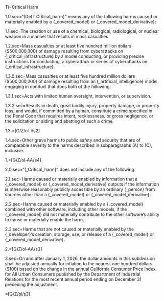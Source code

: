 Ti=Critical Harm

1.0.sec=“{DefT.Critical_harm}” means any of the following harms caused or materially enabled by a {_covered_model} or {_covered_model_derivative}:

1.1.sec=The creation or use of a chemical, biological, radiological, or nuclear weapon in a manner that results in mass casualties.

1.2.sec=Mass casualties or at least five hundred million dollars ($500,000,000) of damage resulting from cyberattacks on {_critical_infrastructure} by a model conducting, or providing precise instructions for conducting, a cyberattack or series of cyberattacks on {_critical_infrastructure}.

1.3.0.sec=Mass casualties or at least five hundred million dollars ($500,000,000) of damage resulting from an {_artificial_intelligence} model engaging in conduct that does both of the following:

1.3.1.sec=Acts with limited human oversight, intervention, or supervision.

1.3.2.sec=Results in death, great bodily injury, property damage, or property loss, and would, if committed by a human, constitute a crime specified in the Penal Code that requires intent, recklessness, or gross negligence, or the solicitation or aiding and abetting of such a crime.

1.3.=[G/Z/ol-i/s2]

1.4.sec=Other grave harms to public safety and security that are of comparable severity to the harms described in subparagraphs (A) to (C), inclusive.

1.=[G/Z/ol-AA/s4]

2.0.sec=“{_Critical_harm}” does not include any of the following:

2.1.sec=Harms caused or materially enabled by information that a {_covered_model} or {_covered_model_derivative} outputs if the information is otherwise reasonably publicly accessible by an ordinary {_person} from sources other than a {_covered_model} or {_covered_model_derivative}.

2.2.sec=Harms caused or materially enabled by a {_covered_model} combined with other software, including other models, if the {_covered_model} did not materially contribute to the other software’s ability to cause or materially enable the harm.

2.3.sec=Harms that are not caused or materially enabled by the {_developer}’s creation, storage, use, or release of a {_covered_model} or {_covered_model_derivative}.

2.=[G/Z/ol-AA/s3]

3.sec=On and after January 1, 2026, the dollar amounts in this subdivision shall be adjusted annually for inflation to the nearest one hundred dollars ($100) based on the change in the annual California Consumer Price Index for All Urban Consumers published by the Department of Industrial Relations for the most recent annual period ending on December 31 preceding the adjustment.

=[G/Z/ol/s3]
